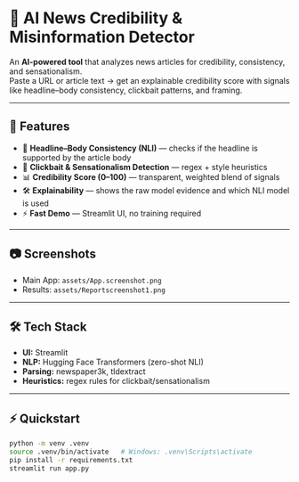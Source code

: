 # 📰 AI News Credibility & Misinformation Detector

An **AI-powered tool** that analyzes news articles for credibility, consistency, and sensationalism.  
Paste a URL or article text → get an explainable credibility score with signals like headline–body consistency, clickbait patterns, and framing.

---

## 🚀 Features
- 📰 **Headline–Body Consistency (NLI)** — checks if the headline is supported by the article body  
- 🔎 **Clickbait & Sensationalism Detection** — regex + style heuristics  
- 📊 **Credibility Score (0–100)** — transparent, weighted blend of signals  
- 🛠️ **Explainability** — shows the raw model evidence and which NLI model is used  
- ⚡ **Fast Demo** — Streamlit UI, no training required  

---

## 📷 Screenshots
- Main App: `assets/App.screenshot.png`
- Results: `assets/Reportscreenshot1.png`  

---

## 🛠️ Tech Stack
- **UI:** Streamlit  
- **NLP:** Hugging Face Transformers (zero-shot NLI)  
- **Parsing:** newspaper3k, tldextract  
- **Heuristics:** regex rules for clickbait/sensationalism  

---

## ⚡ Quickstart

```bash
python -m venv .venv
source .venv/bin/activate   # Windows: .venv\Scripts\activate
pip install -r requirements.txt
streamlit run app.py
```
